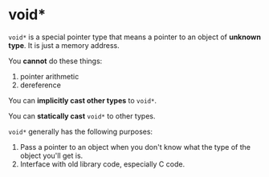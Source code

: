 # void*

`void*` is a special pointer type that means a pointer to an object of __unknown type__.  It is just a memory address.

You __cannot__ do these things:
1. pointer arithmetic
2. dereference

You can __implicitly cast other types__ to `void*`.

You can __statically cast__ `void*` to other types.

`void*` generally has the following purposes:
1. Pass a pointer to an object when you don't know what the type of the object you'll get is.
1. Interface with old library code, especially C code.
